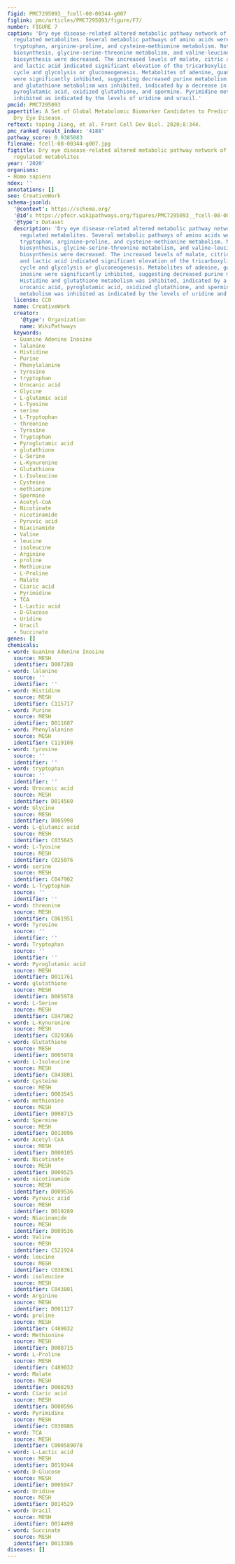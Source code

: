 ```yaml
---
figid: PMC7295093__fcell-08-00344-g007
figlink: pmc/articles/PMC7295093/figure/F7/
number: FIGURE 7
caption: 'Dry eye disease-related altered metabolic pathway network of the significantly
  regulated metabolites. Several metabolic pathways of amino acids were activated:
  tryptophan, arginine-proline, and cysteine-methionine metabolism. Notably, phenylalanine-tyrosine-tryptophan
  biosynthesis, glycine-serine-threonine metabolism, and valine-leucine-isoleucine
  biosynthesis were decreased. The increased levels of malate, citric acid, fumarate,
  and lactic acid indicated significant elevation of the tricarboxylic acid (TCA)
  cycle and glycolysis or gluconeogenesis. Metabolites of adenine, guanine, and inosine
  were significantly inhibited, suggesting decreased purine metabolism. Histidine
  and glutathione metabolism was inhibited, indicated by a decrease in urocanic acid,
  pyroglutamic acid, oxidized glutathione, and spermine. Pyrimidine metabolism was
  inhibited as indicated by the levels of uridine and uracil.'
pmcid: PMC7295093
papertitle: A Set of Global Metabolomic Biomarker Candidates to Predict the Risk of
  Dry Eye Disease.
reftext: Yaping Jiang, et al. Front Cell Dev Biol. 2020;8:344.
pmc_ranked_result_index: '4188'
pathway_score: 0.9385083
filename: fcell-08-00344-g007.jpg
figtitle: Dry eye disease-related altered metabolic pathway network of the significantly
  regulated metabolites
year: '2020'
organisms:
- Homo sapiens
ndex: ''
annotations: []
seo: CreativeWork
schema-jsonld:
  '@context': https://schema.org/
  '@id': https://pfocr.wikipathways.org/figures/PMC7295093__fcell-08-00344-g007.html
  '@type': Dataset
  description: 'Dry eye disease-related altered metabolic pathway network of the significantly
    regulated metabolites. Several metabolic pathways of amino acids were activated:
    tryptophan, arginine-proline, and cysteine-methionine metabolism. Notably, phenylalanine-tyrosine-tryptophan
    biosynthesis, glycine-serine-threonine metabolism, and valine-leucine-isoleucine
    biosynthesis were decreased. The increased levels of malate, citric acid, fumarate,
    and lactic acid indicated significant elevation of the tricarboxylic acid (TCA)
    cycle and glycolysis or gluconeogenesis. Metabolites of adenine, guanine, and
    inosine were significantly inhibited, suggesting decreased purine metabolism.
    Histidine and glutathione metabolism was inhibited, indicated by a decrease in
    urocanic acid, pyroglutamic acid, oxidized glutathione, and spermine. Pyrimidine
    metabolism was inhibited as indicated by the levels of uridine and uracil.'
  license: CC0
  name: CreativeWork
  creator:
    '@type': Organization
    name: WikiPathways
  keywords:
  - Guanine Adenine Inosine
  - lalanine
  - Histidine
  - Purine
  - Phenylalanine
  - tyrosine
  - tryptophan
  - Urocanic acid
  - Glycine
  - L-glutamic acid
  - L-Tyosine
  - serine
  - L-Tryptophan
  - threonine
  - Tyrosine
  - Tryptophan
  - Pyroglutamic acid
  - glutathione
  - L-Serine
  - L-Kynurenine
  - Glutathione
  - L-Isoleucine
  - Cysteine
  - methionine
  - Spermine
  - Acetyl-CoA
  - Nicotinate
  - nicotinamide
  - Pyruvic acid
  - Niacinamide
  - Valine
  - leucine
  - isoleucine
  - Arginine
  - proline
  - Methionine
  - L-Proline
  - Malate
  - Ciaric acid
  - Pyrimidine
  - TCA
  - L-Lactic acid
  - D-Glucose
  - Uridine
  - Uracil
  - Succinate
genes: []
chemicals:
- word: Guanine Adenine Inosine
  source: MESH
  identifier: D007288
- word: lalanine
  source: ''
  identifier: ''
- word: Histidine
  source: MESH
  identifier: C115717
- word: Purine
  source: MESH
  identifier: D011687
- word: Phenylalanine
  source: MESH
  identifier: C119108
- word: tyrosine
  source: ''
  identifier: ''
- word: tryptophan
  source: ''
  identifier: ''
- word: Urocanic acid
  source: MESH
  identifier: D014560
- word: Glycine
  source: MESH
  identifier: D005998
- word: L-glutamic acid
  source: MESH
  identifier: C035645
- word: L-Tyosine
  source: MESH
  identifier: C025076
- word: serine
  source: MESH
  identifier: C047902
- word: L-Tryptophan
  source: ''
  identifier: ''
- word: threonine
  source: MESH
  identifier: C061951
- word: Tyrosine
  source: ''
  identifier: ''
- word: Tryptophan
  source: ''
  identifier: ''
- word: Pyroglutamic acid
  source: MESH
  identifier: D011761
- word: glutathione
  source: MESH
  identifier: D005978
- word: L-Serine
  source: MESH
  identifier: C047902
- word: L-Kynurenine
  source: MESH
  identifier: C029366
- word: Glutathione
  source: MESH
  identifier: D005978
- word: L-Isoleucine
  source: MESH
  identifier: C043801
- word: Cysteine
  source: MESH
  identifier: D003545
- word: methionine
  source: MESH
  identifier: D008715
- word: Spermine
  source: MESH
  identifier: D013096
- word: Acetyl-CoA
  source: MESH
  identifier: D000105
- word: Nicotinate
  source: MESH
  identifier: D009525
- word: nicotinamide
  source: MESH
  identifier: D009536
- word: Pyruvic acid
  source: MESH
  identifier: D019289
- word: Niacinamide
  source: MESH
  identifier: D009536
- word: Valine
  source: MESH
  identifier: C521924
- word: leucine
  source: MESH
  identifier: C038361
- word: isoleucine
  source: MESH
  identifier: C043801
- word: Arginine
  source: MESH
  identifier: D001127
- word: proline
  source: MESH
  identifier: C489032
- word: Methionine
  source: MESH
  identifier: D008715
- word: L-Proline
  source: MESH
  identifier: C489032
- word: Malate
  source: MESH
  identifier: D008293
- word: Ciaric acid
  source: MESH
  identifier: D000596
- word: Pyrimidine
  source: MESH
  identifier: C030986
- word: TCA
  source: MESH
  identifier: C000589078
- word: L-Lactic acid
  source: MESH
  identifier: D019344
- word: D-Glucose
  source: MESH
  identifier: D005947
- word: Uridine
  source: MESH
  identifier: D014529
- word: Uracil
  source: MESH
  identifier: D014498
- word: Succinate
  source: MESH
  identifier: D013386
diseases: []
---
```

